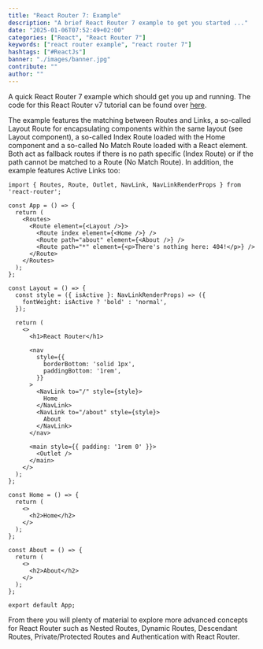 ```yaml
---
title: "React Router 7: Example"
description: "A brief React Router 7 example to get you started ..."
date: "2025-01-06T07:52:49+02:00"
categories: ["React", "React Router 7"]
keywords: ["react router example", "react router 7"]
hashtags: ["#ReactJs"]
banner: "./images/banner.jpg"
contribute: ""
author: ""
---
```


<Sponsorship />

A quick React Router 7 example which should get you up and running. The code for this React Router v7 tutorial can be found over [here](https://github.com/rwieruch/examples/tree/main/react-router-example).

<ReadMore label="React Router 7 Introduction" link="/react-router/" />

The example features the matching between Routes and Links, a so-called Layout Route for encapsulating components within the same layout (see Layout component), a so-called Index Route loaded with the Home component and a so-called No Match Route loaded with a React element. Both act as fallback routes if there is no path specific (Index Route) or if the path cannot be matched to a Route (No Match Route). In addition, the example features Active Links too:

```tsx
import { Routes, Route, Outlet, NavLink, NavLinkRenderProps } from 'react-router';

const App = () => {
  return (
    <Routes>
      <Route element={<Layout />}>
        <Route index element={<Home />} />
        <Route path="about" element={<About />} />
        <Route path="*" element={<p>There's nothing here: 404!</p>} />
      </Route>
    </Routes>
  );
};

const Layout = () => {
  const style = ({ isActive }: NavLinkRenderProps) => ({
    fontWeight: isActive ? 'bold' : 'normal',
  });

  return (
    <>
      <h1>React Router</h1>

      <nav
        style={{
          borderBottom: 'solid 1px',
          paddingBottom: '1rem',
        }}
      >
        <NavLink to="/" style={style}>
          Home
        </NavLink>
        <NavLink to="/about" style={style}>
          About
        </NavLink>
      </nav>

      <main style={{ padding: '1rem 0' }}>
        <Outlet />
      </main>
    </>
  );
};

const Home = () => {
  return (
    <>
      <h2>Home</h2>
    </>
  );
};

const About = () => {
  return (
    <>
      <h2>About</h2>
    </>
  );
};

export default App;
```

From there you will plenty of material to explore more advanced concepts for React Router such as Nested Routes, Dynamic Routes, Descendant Routes, Private/Protected Routes and Authentication with React Router.